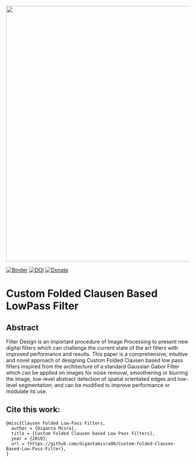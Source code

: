 <p align="center">
  <img width="700" src="Observations/allX.png">
</p>

[![Binder](https://mybinder.org/badge_logo.svg)](https://mybinder.org/v2/gh/digantamisra98/Custom-Folded-Clausen-Based-Low-Pass-Filter/master)
[![DOI](https://zenodo.org/badge/192178248.svg)](https://zenodo.org/badge/latestdoi/192178248)
[![Donate](https://img.shields.io/badge/License-MIT-brightgreen.svg)](LICENSE)

# Custom Folded Clausen Based LowPass Filter

## Abstract

Filter Design is an important procedure of Image Processing to present new digital filters which can challenge the current state of the art filters with improved performance and results. This paper is a comprehensive, intuitive and novel approach of designing Custom Folded Clausen based low pass filters inspired from the architecture of a standard Gaussian Gabor Filter which can be applied on images for noise removal, smoothening or blurring the image, low-level abstract detection of spatial orientated edges and low-level segmentation; and can be modified to improve performance or modulate its use. 

## Cite this work:

```
@misc{Clausen Folded Low-Pass Filters,
  author = {Diganta Misra},
  title = {Custom Folded Clausen based Low Pass Filters},
  year = {2019},
  url = {https://github.com/digantamisra98/Custom-Folded-Clausen-Based-Low-Pass-Filter},
}
```
